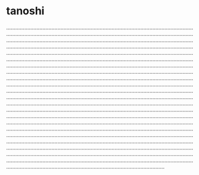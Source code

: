 # tanoshi

.................................................................................................................................................................................................................................................................................................................................................................................................................................................................................................................................................................................................................................................................................................................................................................................................................................................................................................................................................................................................................................................................................................................................................................................................................................................................................................................................................................................................................................................................................................................................................................................................................................................................................................................................................................................................................................................................................................................................................................................................................................................................................................................................................................................................................................................................................................................................................................................................................................................................................................................................................................................................................................................................................................................................................................................................................................................................................................................................................